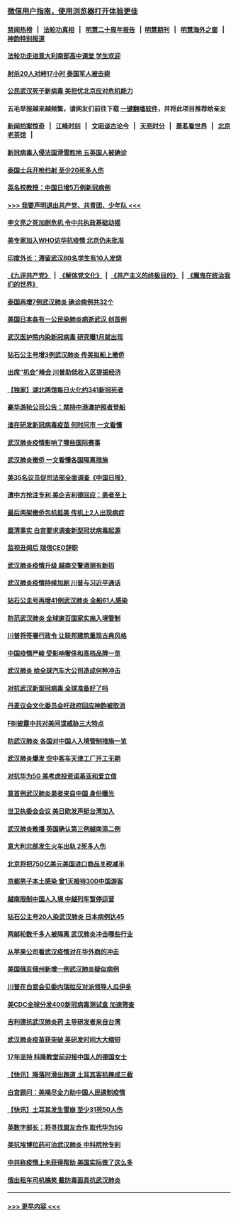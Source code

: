 ### [微信用户指南，使用浏览器打开体验更佳](https://github.com/gfw-breaker/banned-news1/blob/master/indexes/wechat-guide.md?t=0)
#### [禁闻热榜](热点新闻.md?t=0)  &nbsp;&nbsp;|&nbsp;&nbsp; [法轮功真相](https://github.com/gfw-breaker/truth/blob/master/README.md?t=0) &nbsp;&nbsp;|&nbsp;&nbsp; [明慧二十周年报告](https://github.com/gfw-breaker/mh-reports/blob/master/README.md?t=0) &nbsp;&nbsp;|&nbsp;&nbsp;[明慧期刊](https://github.com/gfw-breaker/mh-qikan) &nbsp;&nbsp;|&nbsp;&nbsp; [明慧海外之窗](https://github.com/gfw-breaker/mh-news/blob/master/README.md?t=0) &nbsp;&nbsp;|&nbsp;&nbsp; [神韵特别报道](https://github.com/gfw-breaker/mh-news/blob/master/shenyun.md?t=0)
#### [法轮功走进意大利南部高中课堂 学生欢迎](../pages/nsc418/n11853859.md?t=02091602) 
#### [射杀20人对峙17小时 泰国军人被击毙](../pages/nsc418/n11854869.md?t=02091602) 
#### [公民武汉死于新病毒 美担忧北京应对危机能力](../pages/nsc418/n11854331.md?t=02091602) 
#### 五毛举报越来越频繁，请网友们前往下载 [一键翻墙软件](https://github.com/gfw-breaker/ssr-accounts)，并将此项目推荐给亲友
#### [新闻拍案惊奇](https://github.com/gfw-breaker/banned-news1/blob/master/pages/link4.md) &nbsp;&nbsp;|&nbsp;&nbsp; [江峰时刻](https://github.com/gfw-breaker/banned-news1/blob/master/pages/link4.md) &nbsp;&nbsp;|&nbsp;&nbsp; [文昭谈古论今](https://github.com/gfw-breaker/banned-news1/blob/master/pages/link4.md) &nbsp;&nbsp;|&nbsp;&nbsp; [天亮时分](https://github.com/gfw-breaker/banned-news1/blob/master/pages/link4.md) &nbsp;&nbsp;|&nbsp;&nbsp; [萧茗看世界](https://github.com/gfw-breaker/banned-news1/blob/master/pages/link4.md) &nbsp;&nbsp;|&nbsp;&nbsp; [北京老茶馆](https://github.com/gfw-breaker/banned-news1/blob/master/pages/link4.md) &nbsp;&nbsp;|&nbsp;&nbsp; 
#### [新冠病毒入侵法国滑雪胜地 五英国人被确诊](../pages/nsc418/n11854307.md?t=02091602) 
#### [泰国士兵开枪扫射 至少20死多人伤](../pages/nsc418/n11854276.md?t=02091602) 
#### [英名校教授：中国日增5万例新冠病例](../pages/nsc418/n11854174.md?t=02091602) 
#### [>>> 我要声明退出共产党、共青团、少年队 <<<](https://github.com/begood0513/goodnews/blob/master/quit/letter.md) 
#### [李文亮之死加剧危机 令中共执政基础动摇](../pages/nsc418/n11854003.md?t=02091602) 
#### [美专家加入WHO访华抗疫情 北京仍未批准](../pages/nsc418/n11854043.md?t=02091602) 
#### [印度外长：滞留武汉80名学生有10人发烧](../pages/nsc418/n11853821.md?t=02091602) 
#### [《九评共产党》](https://github.com/begood0513/9ping.md/blob/master/README.md) &nbsp;|&nbsp; [《解体党文化》](../../../../jtdwh.md/blob/master/README.md)  &nbsp;|&nbsp; [《共产主义的终极目的》](../../../../gczydzjmd.md/blob/master/README.md) &nbsp;|&nbsp; [《魔鬼在统治我们的世界》](../../../../mgztzwmdsj.md/blob/master/README.md) 
#### [泰国再增7例武汉肺炎 确诊病例共32个](../pages/nsc418/n11853808.md?t=02091602) 
#### [美国日本各有一公民染肺炎病逝武汉 创首例](../pages/nsc418/n11853509.md?t=02091602) 
#### [武汉医护院内染新冠病毒 研究曝1月就出现](../pages/nsc418/n11852928.md?t=02091602) 
#### [钻石公主号增3例武汉肺炎 传美拟船上撤侨](../pages/nsc418/n11853240.md?t=02091602) 
#### [出席“机会”峰会 川普助低收入区提振经济](../pages/nsc418/n11853232.md?t=02091602) 
#### [【独家】湖北两馆每日火化约341新冠死者](../pages/nsc418/n11845444.md?t=02091602) 
#### [豪华游轮公司公告：禁持中港澳护照者登船](../pages/nsc418/n11852761.md?t=02091602) 
#### [谁在研发新冠病毒疫苗 何时问市 一文看懂](../pages/nsc418/n11852840.md?t=02091602) 
#### [武汉肺炎疫情影响了哪些国际赛事](../pages/nsc418/n11852441.md?t=02091602) 
#### [武汉肺炎撤侨 一文看懂各国隔离措施](../pages/nsc418/n11844216.md?t=02091602) 
#### [美35名议员促司法部全面调查《中国日报》](../pages/nsc418/n11852435.md?t=02091602) 
#### [遭中方抢注专利 美企吉利德回应：患者至上](../pages/nsc418/n11852037.md?t=02091602) 
#### [最后两架撤侨包机抵美 传机上2人出现病症](../pages/nsc418/n11852173.md?t=02091602) 
#### [厘清事实 白宫要求调查新型冠状病毒起源](../pages/nsc418/n11852106.md?t=02091602) 
#### [监视丑闻后 瑞信CEO辞职](../pages/nsc418/n11852127.md?t=02091602) 
#### [武汉肺炎疫情升级 越南交警酒测有新招](../pages/nsc418/n11851632.md?t=02091602) 
#### [武汉肺炎疫情持续加剧 川普与习近平通话](../pages/nsc418/n11851613.md?t=02091602) 
#### [钻石公主号再增41例武汉肺炎 全船61人感染](../pages/nsc418/n11850401.md?t=02091602) 
#### [防范武汉肺炎 全球逾百国家实施入境管制](../pages/nsc418/n11850557.md?t=02091602) 
#### [川普将签署行政令 让联邦建筑重现古典风格](../pages/nsc418/n11850654.md?t=02091602) 
#### [中国疫情严峻 受影响奢侈和高档品牌一览](../pages/nsc418/n11850319.md?t=02091602) 
#### [武汉肺炎 给全球汽车大公司造成何种冲击](../pages/nsc418/n11850056.md?t=02091602) 
#### [对抗武汉新型冠病毒 全球准备好了吗](../pages/nsc418/n11850142.md?t=02091602) 
#### [丹麦议会文化委员会吁政府回应神韵被取消](../pages/nsc418/n11849312.md?t=02091602) 
#### [FBI披露中共对美间谍威胁三大特点](../pages/nsc418/n11849700.md?t=02091602) 
#### [防武汉肺炎 各国对中国人入境管制措施一览](../pages/nsc418/n11838726.md?t=02091602) 
#### [武汉肺炎爆发 空中客车天津工厂开工无期](../pages/nsc418/n11849634.md?t=02091602) 
#### [对抗华为5G 美考虑投资诺基亚和爱立信](../pages/nsc418/n11849510.md?t=02091602) 
#### [意首例武汉肺炎患者来自中国 身份曝光](../pages/nsc418/n11849454.md?t=02091602) 
#### [世卫执委会会议 美日欧发声挺台湾加入](../pages/nsc418/n11849433.md?t=02091602) 
#### [武汉肺炎散播 英国确认第三例越南添二例](../pages/nsc418/n11849439.md?t=02091602) 
#### [意大利北部发生火车出轨 2死多人伤](../pages/nsc418/n11848999.md?t=02091602) 
#### [北京将把750亿美元美国进口商品关税减半](../pages/nsc418/n11848896.md?t=02091602) 
#### [京都男子本土感染 曾1天接待300中国游客](../pages/nsc418/n11848641.md?t=02091602) 
#### [越南限制中国人入境 中越列车暂停运营](../pages/nsc418/n11847844.md?t=02091602) 
#### [钻石公主号20人染武汉肺炎 日本病例达45](../pages/nsc418/n11847823.md?t=02091602) 
#### [两邮轮数千多人被隔离 武汉肺炎冲击哪些行业](../pages/nsc418/n11847456.md?t=02091602) 
#### [从苹果公司看武汉疫情对在华外商的冲击](../pages/nsc418/n11847586.md?t=02091602) 
#### [美国俄亥俄州新增一例武汉肺炎疑似病例](../pages/nsc418/n11847714.md?t=02091602) 
#### [川普在白宫会见委内瑞拉反对派领导人瓜伊多](../pages/nsc418/n11847391.md?t=02091602) 
#### [美CDC全球分发400新冠病毒测试盒 加速筛查](../pages/nsc418/n11847260.md?t=02091602) 
#### [吉利德抗武汉肺炎药 主导研发者来自台湾](../pages/nsc418/n11847064.md?t=02091602) 
#### [武汉肺炎疫苗获突破 英研发时间大大缩短](../pages/nsc418/n11846915.md?t=02091602) 
#### [17年坚持 科隆教堂前迎接中国人的德国女士](../pages/nsc418/n11846781.md?t=02091602) 
#### [【快讯】降落时滑出跑道 土耳其客机摔成三截](../pages/nsc418/n11847021.md?t=02091602) 
#### [白宫顾问：美竭尽全力助中国人民遏制疫情](../pages/nsc418/n11846756.md?t=02091602) 
#### [【快讯】土耳其发生雪崩 至少31死50人伤](../pages/nsc418/n11846680.md?t=02091602) 
#### [英数字部长：将寻找盟友合作 取代华为5G](../pages/nsc418/n11846485.md?t=02091602) 
#### [美抗埃博拉药可治武汉肺炎 中科院抢专利](../pages/nsc418/n11846409.md?t=02091602) 
#### [中共称疫情上未获得帮助 美国实际做了这么多](../pages/nsc418/n11846008.md?t=02091602) 
#### [俄出租车司机搞笑 戴防毒面具抗武汉肺炎](../pages/nsc418/n11845703.md?t=02091602) 

----
#### [ >>> 更早内容 <<< ](../indexes/nsc418-earlier.md)
